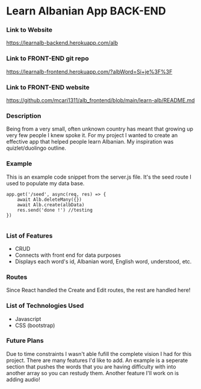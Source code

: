 # Learn Albanian App BACK-END

### Link to Website 
https://learnalb-backend.herokuapp.com/alb


### Link to FRONT-END git repo
https://learnalb-frontend.herokuapp.com/?albWord=Si+je%3F%3F

### Link to FRONT-END website
https://github.com/mcari1311/alb_frontend/blob/main/learn-alb/README.md

### Description

Being from a very small, often unknown country has meant that growing up very few people I knew spoke it. For my project I wanted to create an effective app that helped people learn Albanian. My inspiration was quizlet/duolingo outline. 

### Example

This is an example code snippet from the server.js file. It's the seed route I used to populate my data base.

```
app.get('/seed', async(req, res) => {
    await Alb.deleteMany({})
    await Alb.create(albData)
    res.send('done !') //testing
})


```

### List of Features 

* CRUD  
* Connects with front end for data purposes
* Displays each word's id, Albanian word, English word, understood, etc.


### Routes
 
Since React handled the Create and Edit routes, the rest are handled here! 

### List of Technologies Used
* Javascript
* CSS (bootstrap)


### Future Plans 

Due to time constraints I wasn't able fufill the complete vision I had for this project. There are many features I'd like to add. An example is a seperate section that pushes the words that you are having difficulty with into another array so you can restudy them. Another feature I'll work on is adding audio!

